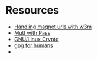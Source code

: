 # Resources
- [Handling magnet urls with w3m](https://boeglin.org/blog/index.php?m=03&y=12&entry=entry120314-214917)
- [Mutt with Pass](http://schnizle.in/blog/posts/2014-11-24-Howto:-Setup-mutt-with-native-imap-+-msmpt-+-gpg-+-pass)
- [GNU/Linux Crypto](https://sanctum.geek.nz/arabesque/gnu-linux-crypto-introduction/)
- [gpg for humans](https://paul.fawkesley.com/gpg-for-humans-protecting-your-primary-key/)
-
